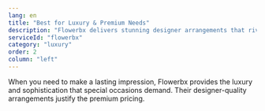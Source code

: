 ```yaml
---
lang: en
title: "Best for Luxury & Premium Needs"
description: "Flowerbx delivers stunning designer arrangements that rival high-end florists. Their premium flower selection and sophisticated designs make them ideal for important occasions where quality matters most."
serviceId: "flowerbx"
category: "luxury"
order: 2
column: "left"
---
```


When you need to make a lasting impression, Flowerbx provides the luxury and sophistication that special occasions demand. Their designer-quality arrangements justify the premium pricing.
